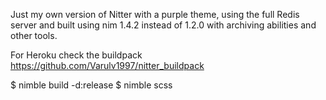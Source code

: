 Just my own version of Nitter with a purple theme, using the full Redis server and built using nim 1.4.2 instead of 1.2.0 with archiving abilities and other tools.

For Heroku check the buildpack https://github.com/Varulv1997/nitter_buildpack

$ nimble build -d:release
$ nimble scss
